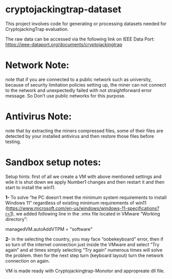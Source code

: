 # cryptojackingtrap-dataset
This project involves code for generating or processing datasets needed for CryptojackingTrap evaluation. 

The raw data can be accessed via the following link on IEEE Data Port:
https://ieee-dataport.org/documents/cryptojackingtrap



# Network Note:

note that if you are connected to a public network such as university, because of security limitation policies setting up, the miner can not connect to the network and unexpectedly failed with not straightforward error message. So Don’t use public networks for this purpose. 

# Antivirus Note:

note that by extracting the miners compressed files, some of their files are detected by your installed antivirus and then restore those files before testing.


# Sandbox setup notes:
Setup hints:
first of all we create a VM with above mentioned settings and wile it is shut down we apply Number1 changes and then restart it and then start to install the win11. 

**1-** To solve “he PC doesn’t meet the minimum system requirements to install Windows 11” regardless of existing minimum requirements of win11 (https://www.microsoft.com/en-us/windows/windows-11-specifications?r=1), we added following line in the .vmx file located in VMware “Working directory”:

managedVM.autoAddVTPM = "software"

**2-** in the selecting the country, you may face “oobekeyboard” error, then if so turn of the internet connection just inside the VMware and select “Try again” and at times simply selecting “Try again” numerous times will solve the problem. then for the next step turn (keyboard layout) turn the network connection on again. 

VM is made ready with Cryptojackingtrap-Monotor and appropreate dll file.
